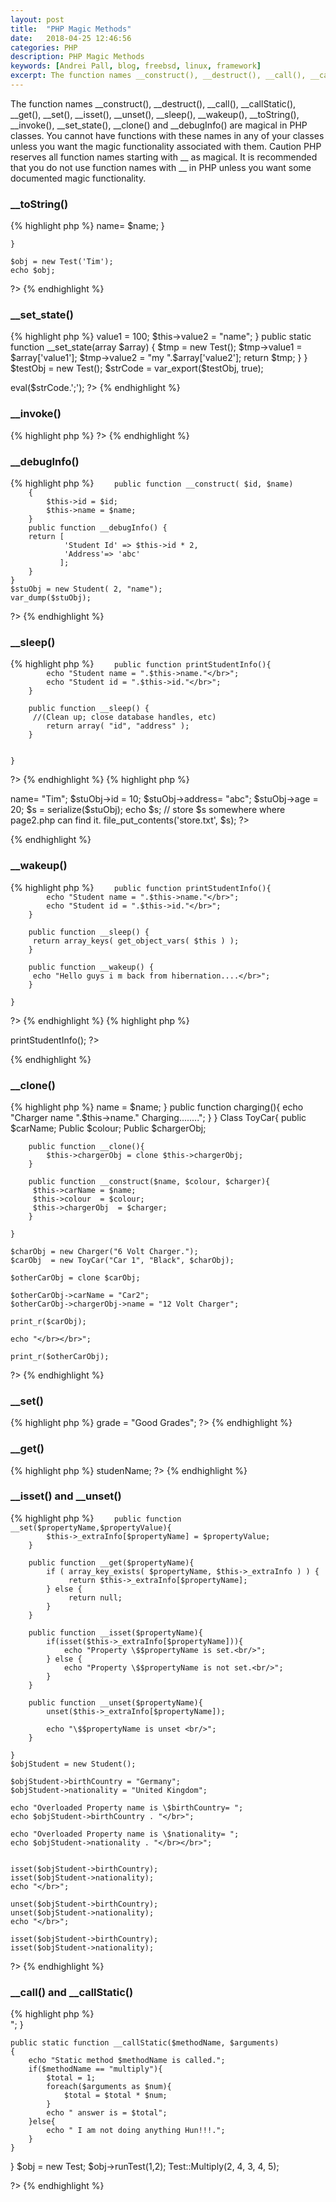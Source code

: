 ```yaml
---
layout: post
title:  "PHP Magic Methods"
date:   2018-04-25 12:46:56
categories: PHP
description: PHP Magic Methods
keywords: [Andrei Pall, blog, freebsd, linux, framework]
excerpt: The function names __construct(), __destruct(), __call(), __callStatic(), __get(), __set(), __isset(), __unset(), __sleep(), __wakeup(), __toString(), __invoke(), __set_state(), __clone() and __debugInfo() are magical in PHP classes. You cannot have functions with these names in any of your classes unless you want the magic functionality associated with them.
---
```

The function names __construct(), __destruct(), __call(), __callStatic(), __get(), __set(), __isset(), __unset(), __sleep(), __wakeup(), __toString(), __invoke(), __set_state(), __clone() and __debugInfo() are magical in PHP classes. You cannot have functions with these names in any of your classes unless you want the magic functionality associated with them.
Caution PHP reserves all function names starting with __ as magical. It is recommended that you do not use function names with __ in PHP unless you want some documented magic functionality.

<h3>__toString()</h3>
{% highlight php %}
<?php 
	class Test 
	{ 
		public $name; 
		public function __construct($name) 
		{ 
			$this->name= $name; 
		} 
		
	} 
	 
	$obj = new Test('Tim'); 
	echo $obj; 
?> 
{% endhighlight %}
<h3>__set_state()</h3>
{% highlight php %}
<?php
	class Test  
	{ 
		private $value1; 
		private $value2; 
		public function __construct()  
		{ 
			$this->value1 = 100;  
			$this->value2 = "name"; 
		} 
		public static function __set_state(array $array) { 
			  $tmp = new Test(); 
			  $tmp->value1 = $array['value1']; 
			  $tmp->value2 = "my ".$array['value2']; 
			  return $tmp; 
		 }
	} 
  $testObj = new Test(); 
  $strCode = var_export($testObj, true);
  
  eval($strCode.';');
?>
{% endhighlight %}
<h3>__invoke()</h3>
{% highlight php %}
<?php 
	class test 
	{ 
		public function __invoke() 
		{ 
			echo "I can act as a function now....."; 
		} 
	} 
	$obj = new test; 
	$obj(); 
	var_dump(is_callable($obj));

?>
{% endhighlight %}
<h3>__debugInfo()</h3>
{% highlight php %}
<?php
	class Student 
		{  
		private $id;
		public $name;

		public function __construct( $id, $name)  
		{ 
			$this->id = $id;
			$this->name = $name;   
		} 
		public function __debugInfo() { 
        return [ 
				'Student Id' => $this->id * 2, 
				'Address'=> 'abc' 
			   ]; 
		}
	}  
	$stuObj = new Student( 2, "name");
	var_dump($stuObj);
?>
{% endhighlight %}
<h3>__sleep()</h3>
{% highlight php %}
<?php
	Class Student{
		public $name;
		public $id;
		public $address;
		public $age;
		
		public function printStudentInfo(){
			echo "Student name = ".$this->name."</br>";
			echo "Student id = ".$this->id."</br>";
		}
		
		public function __sleep() {
		 //(Clean up; close database handles, etc)
			return array( "id", "address" );
		}
		

	}
?>
{% endhighlight %}
{% highlight php %}
<?php
// page1.php:

  include("Student1.php");
  
  $stuObj = new Student;
  $stuObj->name= "Tim";
  $stuObj->id = 10;
  $stuObj->address= "abc";
  $stuObj->age = 20;
  
 $s = serialize($stuObj);

  echo $s;
  
  // store $s somewhere where page2.php can find it.
  file_put_contents('store.txt', $s);
?>
{% endhighlight %}
<h3>__wakeup()</h3>
{% highlight php %}
<?php
	Class Student{
		public $name;
		public $id;
		public $address;
		public $age;
		
		public function printStudentInfo(){
			echo "Student name = ".$this->name."</br>";
			echo "Student id = ".$this->id."</br>";
		}

		public function __sleep() {
		 return array_keys( get_object_vars( $this ) );
		}
		
		public function __wakeup() {
		 echo "Hello guys i m back from hibernation....</br>";
		}
		
	}
	
?>
{% endhighlight %}
{% highlight php %}
<?php
// page2.php:
  // this is needed for the unserialize to work properly.
  include("Student3.php");

  $s = file_get_contents('store.txt');
  $stuObj = unserialize($s);

  // now use the function printStudentInfo() of the $stuObj object.  
  $stuObj->printStudentInfo();
?>
{% endhighlight %}
<h3>__clone()</h3>
{% highlight php %}
<?php
	class Charger{
		public $name;
		public function __construct($name){
		 $this->name = $name;
		}
		public function charging(){
			echo "Charger name ".$this->name." Charging........";
		}
	}
	Class ToyCar{
		public $carName;
		Public $colour;
		Public $chargerObj;
		
		public function __clone(){
			$this->chargerObj = clone $this->chargerObj;
		}
		
		public function __construct($name, $colour, $charger){
		 $this->carName = $name;
		 $this->colour  = $colour;
		 $this->chargerObj	= $charger;
		}

	}

	$charObj = new Charger("6 Volt Charger.");
	$carObj  = new ToyCar("Car 1", "Black", $charObj);

	$otherCarObj = clone $carObj;
	
	$otherCarObj->carName = "Car2";
	$otherCarObj->chargerObj->name = "12 Volt Charger";

	print_r($carObj);
	
	echo "</br></br>";
	
	print_r($otherCarObj);
?>
{% endhighlight %}
<h3>__set()</h3>
{% highlight php %}
<?php
class Student 
{ 
	public function __set( $propertyName, $propertyValue )  
	{  
		echo"Property name is $propertyName and its value is $propertyValue";  
	}  
} 
 $stuObj = new Student();  
 $stuObj->grade = "Good Grades";   
?>
{% endhighlight %}
<h3>__get()</h3>
{% highlight php %}
<?php
class Student 
{ 
	public function __set( $propertyName, $propertyValue )  
	{  
		echo"Property name is $propertyName and its value is $propertyValue";  
	} 
	 public function __get( $propertyName )  
	 {  
		return "Tim";  
	 }  
} 
 $stuObj = new Student();  
 echo $stuObj->studenName; 
?>
{% endhighlight %}
<h3>__isset() and __unset()</h3>
{% highlight php %}
<?php
	class Student{
		private $_extraInfo = array();
		
		public function __set($propertyName,$propertyValue){
			$this->_extraInfo[$propertyName] = $propertyValue;
		}
		
		public function __get($propertyName){
			if ( array_key_exists( $propertyName, $this->_extraInfo ) ) {
				 return $this->_extraInfo[$propertyName];
			} else {
				 return null;
			}
		}
		
		public function __isset($propertyName){
			if(isset($this->_extraInfo[$propertyName])){
				echo "Property \$$propertyName is set.<br/>";		
			} else {
				echo "Property \$$propertyName is not set.<br/>";
			}
		}
		
		public function __unset($propertyName){
			unset($this->_extraInfo[$propertyName]);
			
			echo "\$$propertyName is unset <br/>";
		}
		
	}
	$objStudent = new Student();

	$objStudent->birthCountry = "Germany";
	$objStudent->nationality = "United Kingdom";
	
	echo "Overloaded Property name is \$birthCountry= ";
	echo $objStudent->birthCountry . "</br>";
	
	echo "Overloaded Property name is \$nationality= ";
	echo $objStudent->nationality . "</br></br>";

	
	isset($objStudent->birthCountry);
	isset($objStudent->nationality);
	echo "</br>";
	
	unset($objStudent->birthCountry);
	unset($objStudent->nationality);
	echo "</br>";
	
	isset($objStudent->birthCountry);
	isset($objStudent->nationality);
?>
{% endhighlight %}
<h3>__call() and __callStatic()</h3>
{% highlight php %}
<?php
class Test
{
    public function __call($methodName, $arguments)
    {
        echo "Calling object method '$methodName' with Arguments("
             . implode(', ', $arguments). ")</br></br>";
    }
	
    public static function __callStatic($methodName, $arguments)
    {
		echo "Static method $methodName is called.";
        if($methodName == "multiply"){	
			$total = 1;
			foreach($arguments as $num){
				$total = $total * $num;
			}
			echo " answer is = $total";
		}else{
			echo " I am not doing anything Hun!!!.";
		}
    }
}
	$obj = new Test;
    $obj->runTest(1,2);
	Test::Multiply(2, 4, 3, 4, 5);

?>
{% endhighlight %}
